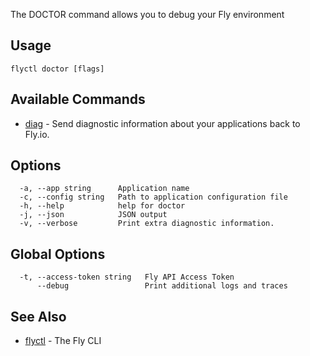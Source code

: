 The DOCTOR command allows you to debug your Fly environment


## Usage
~~~
flyctl doctor [flags]
~~~

## Available Commands
* [diag](/docs/flyctl/doctor-diag/)	 - Send diagnostic information about your applications back to Fly.io.

## Options

~~~
  -a, --app string      Application name
  -c, --config string   Path to application configuration file
  -h, --help            help for doctor
  -j, --json            JSON output
  -v, --verbose         Print extra diagnostic information.
~~~

## Global Options

~~~
  -t, --access-token string   Fly API Access Token
      --debug                 Print additional logs and traces
~~~

## See Also

* [flyctl](/docs/flyctl/help/)	 - The Fly CLI

